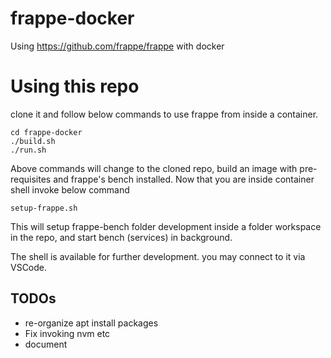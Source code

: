 # frappe-docker
Using https://github.com/frappe/frappe with docker 

# Using this repo

clone it and follow below commands to use frappe from inside a container.

	cd frappe-docker
	./build.sh
	./run.sh

Above commands will change to the cloned repo, build an image with pre-requisites and frappe's bench installed.
Now that you are inside container shell invoke below command

	setup-frappe.sh

This will setup frappe-bench folder development inside a folder workspace in the repo, and start bench (services) in background.

The shell is available for further development. you may connect to it via VSCode.

## TODOs

- re-organize apt install packages
- Fix invoking nvm etc
- document
